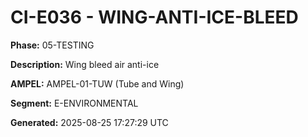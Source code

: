 # CI-E036 - WING-ANTI-ICE-BLEED

**Phase:** 05-TESTING

**Description:** Wing bleed air anti-ice

**AMPEL:** AMPEL-01-TUW (Tube and Wing)

**Segment:** E-ENVIRONMENTAL

**Generated:** 2025-08-25 17:27:29 UTC
